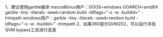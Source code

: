 1、建议使用garble编译
macos&linux用户：GOOS=windows GOARCH=amd64 garble -tiny -literals -seed=random build -ldflags="-s -w -buildid=" -trimpath
windows用户：garble -tiny -literals -seed=random build -ldflags="-s -w -buildid=" -trimpath
2、如果360提示QVM202，可以自行寻找QVM bypass工具进行混淆

